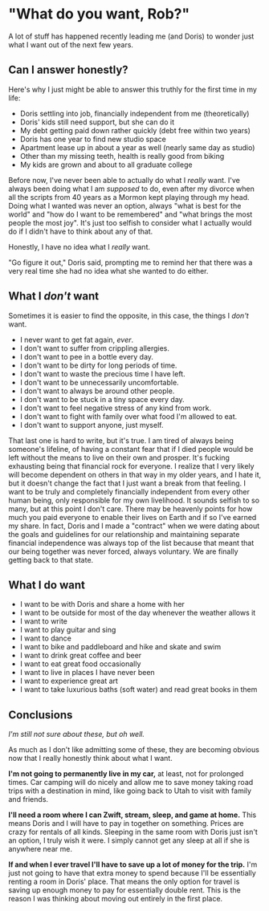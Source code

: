 # "What do you want, Rob?"

A lot of stuff has happened recently leading me (and Doris) to wonder just what I want out of the next few years.

## Can I answer honestly?

Here's why I just might be able to answer this truthly for the first time in my life:

* Doris settling into job, financially independent from me (theoretically)
* Doris' kids still need support, but she can do it
* My debt getting paid down rather quickly (debt free within two years)
* Doris has one year to find new studio space
* Apartment lease up in about a year as well (nearly same day as studio)
* Other than my missing teeth, health is really good from biking
* My kids are grown and about to all graduate college

Before now, I've never been able to actually do what I *really* want. I've always been doing what I am *supposed* to do, even after my divorce when all the scripts from 40 years as a Mormon kept playing through my head. Doing what I wanted was never an option, always "what is best for the world" and "how do I want to be remembered" and "what brings the most people the most joy". It's just too selfish to consider what I actually would do if I didn't have to think about any of that.

Honestly, I have no idea what I *really* want.

"Go figure it out," Doris said, prompting me to remind her that there was a very real time she had no idea what she wanted to do either.

## What I *don't* want

Sometimes it is easier to find the opposite, in this case, the things I *don't* want.

* I never want to get fat again, *ever*.
* I don't want to suffer from crippling allergies.
* I don't want to pee in a bottle every day.
* I don't want to be dirty for long periods of time.
* I don't want to waste the precious time I have left.
* I don't want to be unnecessarily uncomfortable.
* I don't want to always be around other people.
* I don't want to be stuck in a tiny space every day.
* I don't want to feel negative stress of any kind from work.
* I don't want to fight with family over what food I'm allowed to eat.
* I don't want to support anyone, just myself.

That last one is hard to write, but it's true. I am tired of always being someone's lifeline, of having a constant fear that if I died people would be left without the means to live on their own and prosper. It's fucking exhausting being that financial rock for everyone. I realize that I very likely will become dependent on others in that way in my older years, and I hate it, but it doesn't change the fact that I just want a break from that feeling. I want to be truly and completely financially independent from every other human being, only responsible for my own livelihood. It sounds selfish to so many, but at this point I don't care. There may be heavenly points for how much you paid everyone to enable their lives on Earth and if so I've earned my share. In fact, Doris and I made a "contract" when we were dating about the goals and guidelines for our relationship and maintaining separate financial independence was always top of the list because that meant that our being together was never forced, always voluntary. We are finally getting back to that state.

## What I do want

* I want to be with Doris and share a home with her
* I want to be outside for most of the day whenever the weather allows it
* I want to write
* I want to play guitar and sing
* I want to dance
* I want to bike and paddleboard and hike and skate and swim
* I want to drink great coffee and beer
* I want to eat great food occasionally
* I want to live in places I have never been
* I want to experience great art
* I want to take luxurious baths (soft water) and read great books in them

## Conclusions

*I'm still not sure about these, but oh well.*

As much as I don't like admitting some of these, they are becoming obvious now that I really honestly think about what I want.

**I'm not going to permanently live in my car,** at least, not for prolonged times. Car camping will do nicely and allow me to save money taking road trips with a destination in mind, like going back to Utah to visit with family and friends.

**I'll need a room where I can Zwift, stream, sleep, and game at home.** This means Doris and I will have to pay in together on something. Prices are crazy for rentals of all kinds. Sleeping in the same room with Doris just isn't an option, I truly wish it were. I simply cannot get any sleep at all if she is anywhere near me.

**If and when I ever travel I'll have to save up a lot of money for the trip.** I'm just not going to have that extra money to spend because I'll be essentially renting a room in Doris' place. That means the only option for travel is saving up enough money to pay for essentially double rent. This is the reason I was thinking about moving out entirely in the first place.


